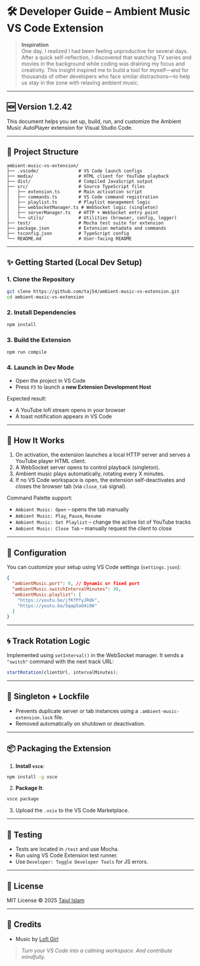 # 🛠️ Developer Guide – Ambient Music VS Code Extension

> **Inspiration**  
> One day, I realized I had been feeling unproductive for several days. After a quick self-reflection, I discovered that watching TV series and movies in the background while coding was draining my focus and creativity. This insight inspired me to build a tool for myself—and for thousands of other developers who face similar distractions—to help us stay in the zone with relaxing ambient music.

---

## 🆕 Version 1.2.42

This document helps you set up, build, run, and customize the Ambient Music AutoPlayer extension for Visual Studio Code.

---

## 📁 Project Structure

```
ambient-music-vs-extension/
├── .vscode/               # VS Code launch configs
├── media/                 # HTML client for YouTube playback
├── dist/                  # Compiled JavaScript output
├── src/                   # Source TypeScript files
│   ├── extension.ts       # Main activation script
│   ├── commands.ts        # VS Code command registration
│   ├── playlist.ts        # Playlist management logic
│   ├── webSocketManager.ts # WebSocket logic (singleton)
│   ├── serverManager.ts   # HTTP + WebSocket entry point
│   └── utils/             # Utilities (browser, config, logger)
├── test/                  # Mocha test suite for extension
├── package.json           # Extension metadata and commands
├── tsconfig.json          # TypeScript config
└── README.md              # User-facing README
```

---

## ✨ Getting Started (Local Dev Setup)

### 1. Clone the Repository

```bash
git clone https://github.com/taj54/ambient-music-vs-extension.git
cd ambient-music-vs-extension
```

### 2. Install Dependencies

```bash
npm install
```

### 3. Build the Extension

```bash
npm run compile
```

### 4. Launch in Dev Mode

- Open the project in VS Code
- Press `F5` to launch a **new Extension Development Host**

Expected result:
- A YouTube lofi stream opens in your browser
- A toast notification appears in VS Code

---

## 🧠 How It Works

1. On activation, the extension launches a local HTTP server and serves a YouTube player HTML client.
2. A WebSocket server opens to control playback (singleton).
3. Ambient music plays automatically, rotating every X minutes.
4. If no VS Code workspace is open, the extension self-deactivates and closes the browser tab (via `close_tab` signal).

Command Palette support:

- `Ambient Music: Open` – opens the tab manually
- `Ambient Music: Play`, `Pause`, `Resume`
- `Ambient Music: Set Playlist` – change the active list of YouTube tracks
- `Ambient Music: Close Tab` – manually request the client to close

---

## 🔧 Configuration

You can customize your setup using VS Code settings (`settings.json`):

```json
{
  "ambientMusic.port": 0, // Dynamic or fixed port
  "ambientMusic.switchIntervalMinutes": 30,
  "ambientMusic.playlist": [
    "https://youtu.be/jfKfPfyJRdk",
    "https://youtu.be/5qap5aO4i9A"
  ]
}
```

---

## 🌀 Track Rotation Logic

Implemented using `setInterval()` in the WebSocket manager. It sends a `"switch"` command with the next track URL:

```ts
startRotation(clientUrl, intervalMinutes);
```

---

## 🔐 Singleton + Lockfile

- Prevents duplicate server or tab instances using a `.ambient-music-extension.lock` file.
- Removed automatically on shutdown or deactivation.

---

## 📦 Packaging the Extension

1. **Install `vsce`**:

```bash
npm install -g vsce
```

2. **Package It**:

```bash
vsce package
```

3. Upload the `.vsix` to the VS Code Marketplace.

---

## 🧪 Testing

- Tests are located in `/test` and use Mocha.
- Run using VS Code Extension test runner.
- Use `Developer: Toggle Developer Tools` for JS errors.

---

## 📜 License

MIT License © 2025 [Tajul Islam](mailto:tajulislamj200@gmail.com)

---

## 🙌 Credits

- Music by [Lofi Girl](https://www.youtube.com/@lofigirl)

> *Turn your VS Code into a calming workspace. And contribute mindfully.*